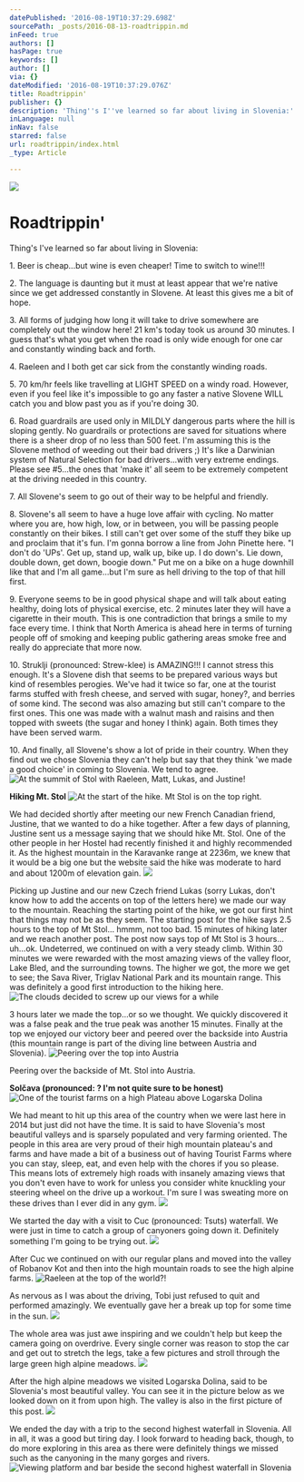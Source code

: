 ```yaml
---
datePublished: '2016-08-19T10:37:29.698Z'
sourcePath: _posts/2016-08-13-roadtrippin.md
inFeed: true
authors: []
hasPage: true
keywords: []
author: []
via: {}
dateModified: '2016-08-19T10:37:29.076Z'
title: Roadtrippin'
publisher: {}
description: 'Thing''s I''ve learned so far about living in Slovenia:'
inLanguage: null
inNav: false
starred: false
url: roadtrippin/index.html
_type: Article

---
```

![](https://the-grid-user-content.s3-us-west-2.amazonaws.com/711149c1-6864-4806-8022-681be3994111.jpg)

# **Roadtrippin'**

Thing's I've learned so far about living in Slovenia:

1\. Beer is cheap...but wine is even cheaper! Time to switch to wine!!!

2\. The language is daunting but it must at least appear that we're native since we get addressed constantly in Slovene. At least this gives me a bit of hope.

3\. All forms of judging how long it will take to drive somewhere are completely out the window here! 21 km's today took us around 30 minutes. I guess that's what you get when the road is only wide enough for one car and constantly winding back and forth.

4\. Raeleen and I both get car sick from the constantly winding roads.

5\. 70 km/hr feels like travelling at LIGHT SPEED on a windy road. However, even if you feel like it's impossible to go any faster a native Slovene WILL catch you and blow past you as if you're doing 30\.

6\. Road guardrails are used only in MILDLY dangerous parts where the hill is sloping gently. No guardrails or protections are saved for situations where there is a sheer drop of no less than 500 feet. I'm assuming this is the Slovene method of weeding out their bad drivers ;) It's like a Darwinian system of Natural Selection for bad drivers...with very extreme endings. Please see \#5...the ones that 'make it' all seem to be extremely competent at the driving needed in this country.

7\. All Slovene's seem to go out of their way to be helpful and friendly.

8\. Slovene's all seem to have a huge love affair with cycling. No matter where you are, how high, low, or in between, you will be passing people constantly on their bikes. I still can't get over some of the stuff they bike up and proclaim that it's fun. I'm gonna borrow a line from John Pinette here. "I don't do 'UPs'. Get up, stand up, walk up, bike up. I do down's. Lie down, double down, get down, boogie down." Put me on a bike on a huge downhill like that and I'm all game...but I'm sure as hell driving to the top of that hill first.

9\. Everyone seems to be in good physical shape and will talk about eating healthy, doing lots of physical exercise, etc. 2 minutes later they will have a cigarette in their mouth. This is one contradiction that brings a smile to my face every time. I think that North America is ahead here in terms of turning people off of smoking and keeping public gathering areas smoke free and really do appreciate that more now.

10\. Struklji (pronounced: Strew-klee) is AMAZING!!! I cannot stress this enough. It's a Slovene dish that seems to be prepared various ways but kind of resembles perogies. We've had it twice so far, one at the tourist farms stuffed with fresh cheese, and served with sugar, honey?, and berries of some kind. The second was also amazing but still can't compare to the first ones. This one was made with a walnut mash and raisins and then topped with sweets (the sugar and honey I think) again. Both times they have been served warm.

10\. And finally, all Slovene's show a lot of pride in their country. When they find out we chose Slovenia they can't help but say that they think 'we made a good choice' in coming to Slovenia. We tend to agree.
![At the summit of Stol with Raeleen, Matt, Lukas, and Justine!](https://the-grid-user-content.s3-us-west-2.amazonaws.com/f0691364-0974-4e88-925c-28e2a8db4edb.jpg)

**Hiking Mt. Stol**
![At the start of the hike.  Mt Stol is on the top right. ](https://the-grid-user-content.s3-us-west-2.amazonaws.com/18d1fb62-3725-407a-a8cd-686a15d5b6cc.jpg)

We had decided shortly after meeting our new French Canadian friend, Justine, that we wanted to do a hike together. After a few days of planning, Justine sent us a message saying that we should hike Mt. Stol. One of the other people in her Hostel had recently finished it and highly recommended it. As the highest mountain in the Karavanke range at 2236m, we knew that it would be a big one but the website said the hike was moderate to hard and about 1200m of elevation gain.
![](https://the-grid-user-content.s3-us-west-2.amazonaws.com/b85bbaae-1960-4aaa-82e8-5da580a67ae6.jpg)

Picking up Justine and our new Czech friend Lukas (sorry Lukas, don't know how to add the accents on top of the letters here) we made our way to the mountain. Reaching the starting point of the hike, we got our first hint that things may not be as they seem. The starting post for the hike says 2.5 hours to the top of Mt Stol... hmmm, not too bad. 15 minutes of hiking later and we reach another post. The post now says top of Mt Stol is 3 hours... uh...ok. Undeterred, we continued on with a very steady climb. Within 30 minutes we were rewarded with the most amazing views of the valley floor, Lake Bled, and the surrounding towns. The higher we got, the more we get to see; the Sava River, Triglav National Park and its mountain range. This was definitely a good first introduction to the hiking here.
![The clouds decided to screw up our views for a while](https://the-grid-user-content.s3-us-west-2.amazonaws.com/1576313b-d62b-415c-9dfd-079ccba4e366.jpg)

3 hours later we made the top...or so we thought. We quickly discovered it was a false peak and the true peak was another 15 minutes. Finally at the top we enjoyed our victory beer and peered over the backside into Austria (this mountain range is part of the diving line between Austria and Slovenia).
![Peering over the top into Austria](https://the-grid-user-content.s3-us-west-2.amazonaws.com/2e26df3d-e5db-4157-b4ac-0c66ae381767.jpg)

Peering over the backside of Mt. Stol into Austria.

**Solčava (pronounced: ? I'm not quite sure to be honest)**
![One of the tourist farms on a high Plateau above Logarska Dolina](https://the-grid-user-content.s3-us-west-2.amazonaws.com/d158cf19-95c1-428e-88ab-42835172ac07.jpg)

We had meant to hit up this area of the country when we were last here in 2014 but just did not have the time. It is said to have Slovenia's most beautiful valleys and is sparsely populated and very farming oriented. The people in this area are very proud of their high mountain plateau's and farms and have made a bit of a business out of having Tourist Farms where you can stay, sleep, eat, and even help with the chores if you so please. This means lots of extremely high roads with insanely amazing views that you don't even have to work for unless you consider white knuckling your steering wheel on the drive up a workout. I'm sure I was sweating more on these drives than I ever did in any gym.
![](https://the-grid-user-content.s3-us-west-2.amazonaws.com/345be286-4766-4ea6-88e0-117aea9b5b19.jpg)

We started the day with a visit to Cuc (pronounced: Tsuts) waterfall. We were just in time to catch a group of canyoners going down it. Definitely something I'm going to be trying out.
![](https://the-grid-user-content.s3-us-west-2.amazonaws.com/8c7a8a25-d438-4538-98cf-1022cc45b20c.jpg)

After Cuc we continued on with our regular plans and moved into the valley of Robanov Kot and then into the high mountain roads to see the high alpine farms.
![Raeleen at the top of the world?!](https://the-grid-user-content.s3-us-west-2.amazonaws.com/cbcd596e-6488-456d-a7bf-935e2d23e833.jpg)

As nervous as I was about the driving, Tobi just refused to quit and performed amazingly. We eventually gave her a break up top for some time in the sun.
![](https://the-grid-user-content.s3-us-west-2.amazonaws.com/5b58b332-7a90-4d0f-ac8c-7a7851a453ca.jpg)

The whole area was just awe inspiring and we couldn't help but keep the camera going on overdrive. Every single corner was reason to stop the car and get out to stretch the legs, take a few pictures and stroll through the large green high alpine meadows.
![](https://the-grid-user-content.s3-us-west-2.amazonaws.com/ae5fec2a-e291-4c02-a7c0-6d208ee691c5.jpg)

After the high alpine meadows we visited Logarska Dolina, said to be Slovenia's most beautiful valley. You can see it in the picture below as we looked down on it from upon high. The valley is also in the first picture of this post.
![](https://the-grid-user-content.s3-us-west-2.amazonaws.com/2e88cfed-b951-41cd-ad39-38c3007c579a.jpg)

We ended the day with a trip to the second highest waterfall in Slovenia. All in all, it was a good but tiring day. I look forward to heading back, though, to do more exploring in this area as there were definitely things we missed such as the canyoning in the many gorges and rivers.
![Viewing platform and bar beside the second highest waterfall in Slovenia](https://the-grid-user-content.s3-us-west-2.amazonaws.com/b56b86ae-2b73-4be5-8938-90d3f5f6672e.jpg)